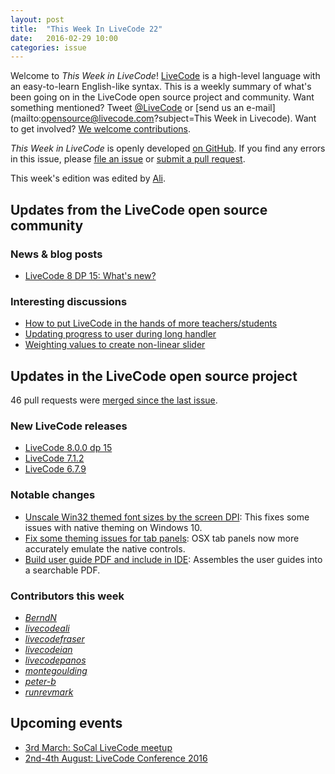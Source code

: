 ```yaml
---
layout: post
title:  "This Week In LiveCode 22"
date:   2016-02-29 10:00
categories: issue
---
```


Welcome to *This Week in LiveCode*!  [LiveCode](https://livecode.com/) is a high-level language with an easy-to-learn English-like syntax.  This is a weekly summary of what's been going on in the LiveCode open source project and community.  Want something mentioned?  Tweet [@LiveCode](https://twitter.com/LiveCode) or [send us an e-mail](mailto:opensource@livecode.com?subject=This Week in Livecode).  Want to get involved?  [We welcome contributions](https://github.com/livecode/livecode).

*This Week in LiveCode* is openly developed [on GitHub](https://github.com/livecode/this-week-in-livecode).  If you find any errors in this issue, please [file an issue](https://github.com/livecode/this-week-in-livecode/issues) or [submit a pull request](https://github.com/livecode/this-week-in-livecode/pulls).

This week's edition was edited by [Ali](https://github.com/livecodeali).

## Updates from the LiveCode open source community

### News & blog posts

* [LiveCode 8 DP 15: What's new?](https://livecode.com/merging-with-mergext/)

### Interesting discussions

* [How to put LiveCode in the hands of more teachers/students](http://forums.livecode.com/viewtopic.php?f=107&t=26663)
* [Updating progress to user during long handler](http://thread.gmane.org/gmane.comp.ide.revolution.user/223046)
* [Weighting values to create non-linear slider](http://thread.gmane.org/gmane.comp.ide.revolution.user/223216)

## Updates in the LiveCode open source project

46 pull requests were [merged since the last issue](https://github.com/search?l=&o=asc&s=created&type=Issues&utf8=%E2%9C%93&q=org%3Alivecode+is%3Apublic+is%3Apr+is%3Amerged+merged%3A2016-02-22..2016-02-29).

### New LiveCode releases

* [LiveCode 8.0.0 dp 15](http://downloads.livecode.com/livecode/#8_0_0)
* [LiveCode 7.1.2](http://downloads.livecode.com/livecode/#7_1_2)
* [LiveCode 6.7.9](http://downloads.livecode.com/livecode/#6_7_9)

### Notable changes

* [Unscale Win32 themed font sizes by the screen DPI](https://github.com/livecode/livecode/pull/3622): This fixes some issues with native theming on Windows 10.
* [Fix some theming issues for tab panels](https://github.com/livecode/livecode/pull/3637): OSX tab panels now more accurately emulate the native controls.
* [Build user guide PDF and include in IDE](https://github.com/livecode/livecode/pull/3631): Assembles the user guides into a searchable PDF.

### Contributors this week

* *[BerndN](https://github.com/BerndN)*
* *[livecodeali](https://github.com/livecodeali)*
* *[livecodefraser](https://github.com/livecodefraser)*
* *[livecodeian](https://github.com/livecodeian)*
* *[livecodepanos](https://github.com/livecodepanos)*
* *[montegoulding](https://github.com/montegoulding)*
* *[peter-b](https://github.com/peter-b)*
* *[runrevmark](https://github.com/runrevmark)*

## Upcoming events

* [3rd March: SoCal LiveCode meetup](http://forums.livecode.com/viewtopic.php?f=50&t=26486)
* [2nd-4th August: LiveCode Conference 2016](https://livecode.com/edinburgh-2016/)
